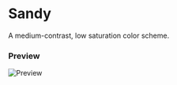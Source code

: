 # Sandy
A medium-contrast, low saturation color scheme.

### Preview

![Preview](http://imvery.sexy/10eSc.png)
